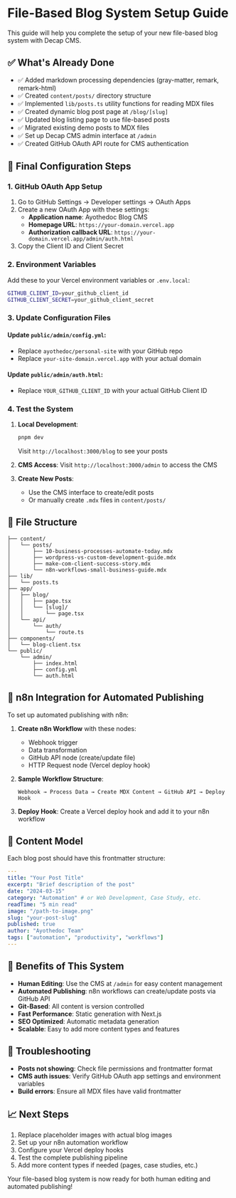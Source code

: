 # File-Based Blog System Setup Guide

This guide will help you complete the setup of your new file-based blog system with Decap CMS.

## ✅ What's Already Done

- ✅ Added markdown processing dependencies (gray-matter, remark, remark-html)
- ✅ Created `content/posts/` directory structure
- ✅ Implemented `lib/posts.ts` utility functions for reading MDX files
- ✅ Created dynamic blog post page at `/blog/[slug]`
- ✅ Updated blog listing page to use file-based posts
- ✅ Migrated existing demo posts to MDX files
- ✅ Set up Decap CMS admin interface at `/admin`
- ✅ Created GitHub OAuth API route for CMS authentication

## 🔧 Final Configuration Steps

### 1. GitHub OAuth App Setup

1. Go to GitHub Settings → Developer settings → OAuth Apps
2. Create a new OAuth App with these settings:
   - **Application name**: Ayothedoc Blog CMS
   - **Homepage URL**: `https://your-domain.vercel.app`
   - **Authorization callback URL**: `https://your-domain.vercel.app/admin/auth.html`
3. Copy the Client ID and Client Secret

### 2. Environment Variables

Add these to your Vercel environment variables or `.env.local`:

```bash
GITHUB_CLIENT_ID=your_github_client_id
GITHUB_CLIENT_SECRET=your_github_client_secret
```

### 3. Update Configuration Files

#### Update `public/admin/config.yml`:
- Replace `ayothedoc/personal-site` with your GitHub repo
- Replace `your-site-domain.vercel.app` with your actual domain

#### Update `public/admin/auth.html`:
- Replace `YOUR_GITHUB_CLIENT_ID` with your actual GitHub Client ID

### 4. Test the System

1. **Local Development**: 
   ```bash
   pnpm dev
   ```
   Visit `http://localhost:3000/blog` to see your posts

2. **CMS Access**:
   Visit `http://localhost:3000/admin` to access the CMS

3. **Create New Posts**:
   - Use the CMS interface to create/edit posts
   - Or manually create `.mdx` files in `content/posts/`

## 📁 File Structure

```
├── content/
│   └── posts/
│       ├── 10-business-processes-automate-today.mdx
│       ├── wordpress-vs-custom-development-guide.mdx
│       ├── make-com-client-success-story.mdx
│       └── n8n-workflows-small-business-guide.mdx
├── lib/
│   └── posts.ts
├── app/
│   ├── blog/
│   │   ├── page.tsx
│   │   └── [slug]/
│   │       └── page.tsx
│   └── api/
│       └── auth/
│           └── route.ts
├── components/
│   └── blog-client.tsx
└── public/
    └── admin/
        ├── index.html
        ├── config.yml
        └── auth.html
```

## 🎯 n8n Integration for Automated Publishing

To set up automated publishing with n8n:

1. **Create n8n Workflow** with these nodes:
   - Webhook trigger
   - Data transformation
   - GitHub API node (create/update file)
   - HTTP Request node (Vercel deploy hook)

2. **Sample Workflow Structure**:
   ```
   Webhook → Process Data → Create MDX Content → GitHub API → Deploy Hook
   ```

3. **Deploy Hook**: Create a Vercel deploy hook and add it to your n8n workflow

## 📝 Content Model

Each blog post should have this frontmatter structure:

```yaml
---
title: "Your Post Title"
excerpt: "Brief description of the post"
date: "2024-03-15"
category: "Automation" # or Web Development, Case Study, etc.
readTime: "5 min read"
image: "/path-to-image.png"
slug: "your-post-slug"
published: true
author: "Ayothedoc Team"
tags: ["automation", "productivity", "workflows"]
---
```

## 🚀 Benefits of This System

- **Human Editing**: Use the CMS at `/admin` for easy content management
- **Automated Publishing**: n8n workflows can create/update posts via GitHub API
- **Git-Based**: All content is version controlled
- **Fast Performance**: Static generation with Next.js
- **SEO Optimized**: Automatic metadata generation
- **Scalable**: Easy to add more content types and features

## 🔧 Troubleshooting

- **Posts not showing**: Check file permissions and frontmatter format
- **CMS auth issues**: Verify GitHub OAuth app settings and environment variables
- **Build errors**: Ensure all MDX files have valid frontmatter

## 📈 Next Steps

1. Replace placeholder images with actual blog images
2. Set up your n8n automation workflow
3. Configure your Vercel deploy hooks
4. Test the complete publishing pipeline
5. Add more content types if needed (pages, case studies, etc.)

Your file-based blog system is now ready for both human editing and automated publishing!